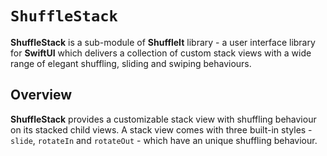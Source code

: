 # ``ShuffleStack``

**ShuffleStack** is a sub-module of **ShuffleIt** library - a user interface library for **SwiftUI** which delivers a collection of custom stack views with a wide range of elegant shuffling, sliding and swiping behaviours.

## Overview

**ShuffleStack** provides a customizable stack view with shuffling behaviour on its stacked child views. A stack view comes with three built-in styles - `slide`, `rotateIn` and `rotateOut` - which have an unique shuffling behaviour.

